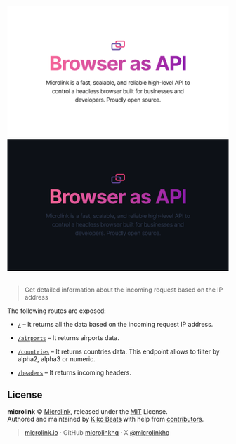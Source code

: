 <div align="center">
  <img src="https://github.com/microlinkhq/cdn/raw/master/dist/logo/banner.png#gh-light-mode-only" alt="microlink logo">
  <img src="https://github.com/microlinkhq/cdn/raw/master/dist/logo/banner-dark.png#gh-dark-mode-only" alt="microlink logo">
  <br>
  <br>
</div>

> Get detailed information about the incoming request based on the IP address

The following routes are exposed:

- [`/`](https://geolocation.microlink.io/) –
  It returns all the data based on the incoming request IP address.

- [`/airports`](https://geolocation.microlink.io/airports) –
  It returns airports data.

- [`/countries`](https://geolocation.microlink.io/countries?alpha2=ES) –
  It returns countries data. This endpoint allows to filter by alpha2, alpha3 or numeric.

- [`/headers`](https://geolocation.microlink.io/headers) –
  It returns incoming headers.

## License

**microlink** © [Microlink](https://microlink.io), released under the [MIT](https://github.com/microlinkhq/sdk/blob/master/LICENSE.md) License.<br>
Authored and maintained by [Kiko Beats](https://kikobeats.com) with help from [contributors](https://github.com/microlinkhq/sdk/contributors).

> [microlink.io](https://microlink.io) · GitHub [microlinkhq](https://github.com/microlinkhq) · X [@microlinkhq](https://x.com/microlinkhq)
